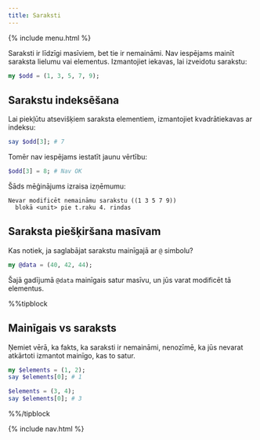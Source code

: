 ```yaml
---
title: Saraksti
---
```


{% include menu.html %}

Saraksti ir līdzīgi masīviem, bet tie ir nemaināmi. Nav iespējams mainīt saraksta lielumu vai elementus. Izmantojiet iekavas, lai izveidotu sarakstu:

```raku
my $odd = (1, 3, 5, 7, 9);
```

## Sarakstu indeksēšana

Lai piekļūtu atsevišķiem saraksta elementiem, izmantojiet kvadrātiekavas ar indeksu:

```raku
say $odd[3]; # 7
```

Tomēr nav iespējams iestatīt jaunu vērtību:

```raku
$odd[3] = 8; # Nav OK
```

Šāds mēģinājums izraisa izņēmumu:

    Nevar modificēt nemaināmu sarakstu ((1 3 5 7 9))
      blokā <unit> pie t.raku 4. rindas

## Saraksta piešķiršana masīvam

Kas notiek, ja saglabājat sarakstu mainīgajā ar `@` simbolu?

```raku
my @data = (40, 42, 44);
```

Šajā gadījumā `@data` mainīgais satur masīvu, un jūs varat modificēt tā elementus.

%%tipblock
## Mainīgais vs saraksts

Ņemiet vērā, ka fakts, ka saraksti ir nemaināmi, nenozīmē, ka jūs nevarat atkārtoti izmantot mainīgo, kas to satur.

```raku
my $elements = (1, 2);
say $elements[0]; # 1

$elements = (3, 4);
say $elements[0]; # 3
```

%%/tipblock

{% include nav.html %}